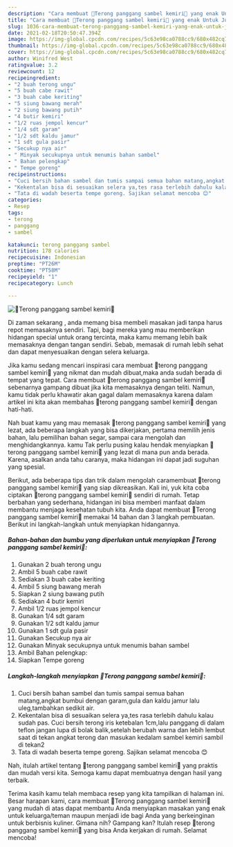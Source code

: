 ```yaml
---
description: "Cara membuat 🍆Terong panggang sambel kemiri🍆 yang enak Untuk Jualan"
title: "Cara membuat 🍆Terong panggang sambel kemiri🍆 yang enak Untuk Jualan"
slug: 1036-cara-membuat-terong-panggang-sambel-kemiri-yang-enak-untuk-jualan
date: 2021-02-18T20:50:47.394Z
image: https://img-global.cpcdn.com/recipes/5c63e98ca0788cc9/680x482cq70/🍆terong-panggang-sambel-kemiri🍆-foto-resep-utama.jpg
thumbnail: https://img-global.cpcdn.com/recipes/5c63e98ca0788cc9/680x482cq70/🍆terong-panggang-sambel-kemiri🍆-foto-resep-utama.jpg
cover: https://img-global.cpcdn.com/recipes/5c63e98ca0788cc9/680x482cq70/🍆terong-panggang-sambel-kemiri🍆-foto-resep-utama.jpg
author: Winifred West
ratingvalue: 3.2
reviewcount: 12
recipeingredient:
- "2 buah terong ungu"
- "5 buah cabe rawit"
- "3 buah cabe keriting"
- "5 siung bawang merah"
- "2 siung bawang putih"
- "4 butir kemiri"
- "1/2 ruas jempol kencur"
- "1/4 sdt garam"
- "1/2 sdt kaldu jamur"
- "1 sdt gula pasir"
- "Secukup nya air"
- " Minyak secukupnya untuk menumis bahan sambel"
- " Bahan pelengkap"
- " Tempe goreng"
recipeinstructions:
- "Cuci bersih bahan sambel dan tumis sampai semua bahan matang,angkat bumbui dengan garam,gula dan kaldu jamur lalu uleg,tambahkan sedikit air."
- "Kekentalan bisa di sesuaikan selera ya,tes rasa terlebih dahulu kalau sudah pas. Cuci bersih terong iris ketebalan 1cm,lalu panggang di dalam teflon jangan lupa di bolak balik,setelah berubah warna dan lebih lembut saat di tekan angkat terong dan masukan kedalam sambel kemiri sambil di tekan2"
- "Tata di wadah beserta tempe goreng. Sajikan selamat mencoba 😊"
categories:
- Resep
tags:
- terong
- panggang
- sambel

katakunci: terong panggang sambel 
nutrition: 178 calories
recipecuisine: Indonesian
preptime: "PT26M"
cooktime: "PT58M"
recipeyield: "1"
recipecategory: Lunch

---
```



![🍆Terong panggang sambel kemiri🍆](https://img-global.cpcdn.com/recipes/5c63e98ca0788cc9/680x482cq70/🍆terong-panggang-sambel-kemiri🍆-foto-resep-utama.jpg)

Di zaman  sekarang , anda memang bisa membeli masakan jadi tanpa harus repot memasaknya sendiri. Tapi, bagi mereka yang mau memberikan hidangan special untuk orang tercinta, maka kamu memang lebih baik memasaknya dengan tangan sendiri. Sebab, memasak di rumah lebih sehat dan dapat menyesuaikan dengan selera keluarga.

Jika kamu sedang mencari inspirasi cara membuat 🍆terong panggang sambel kemiri🍆 yang nikmat dan mudah dibuat,maka anda sudah berada di tempat yang tepat. Cara membuat 🍆terong panggang sambel kemiri🍆  sebenarnya gampang dibuat jika kita memasaknya dengan teliti. Namun, kamu tidak perlu khawatir akan gagal dalam memasaknya 
karena dalam artikel ini kita akan membahas 🍆terong panggang sambel kemiri🍆 dengan hati-hati.  



Nah buat kamu yang mau memasak 🍆terong panggang sambel kemiri🍆 yang lezat, ada beberapa langkah yang bisa dikerjakan, pertama memilih jenis bahan, lalu pemilihan bahan segar, sampai cara mengolah dan menghidangkannya. kamu Tak perlu pusing kalau hendak menyiapkan 🍆terong panggang sambel kemiri🍆 yang lezat di mana pun anda berada. Karena, asalkan anda  tahu caranya, maka hidangan ini dapat jadi suguhan yang spesial.

Berikut, ada beberapa tips dan trik dalam mengolah caramembuat 🍆terong panggang sambel kemiri🍆 yang siap dikreasikan. Kali ini, yuk kita coba ciptakan 🍆terong panggang sambel kemiri🍆 sendiri di rumah. Tetap berbahan yang sederhana, hidangan ini bisa memberi manfaat dalam membantu menjaga kesehatan tubuh kita. Anda dapat membuat 🍆Terong panggang sambel kemiri🍆 memakai 14 bahan dan 3 langkah pembuatan. Berikut ini langkah-langkah untuk menyiapkan hidangannya.

<!--inarticleads1-->

##### Bahan-bahan dan bumbu yang diperlukan untuk menyiapkan 🍆Terong panggang sambel kemiri🍆:

1. Gunakan 2 buah terong ungu
1. Ambil 5 buah cabe rawit
1. Sediakan 3 buah cabe keriting
1. Ambil 5 siung bawang merah
1. Siapkan 2 siung bawang putih
1. Sediakan 4 butir kemiri
1. Ambil 1/2 ruas jempol kencur
1. Gunakan 1/4 sdt garam
1. Gunakan 1/2 sdt kaldu jamur
1. Gunakan 1 sdt gula pasir
1. Gunakan Secukup nya air
1. Gunakan  Minyak secukupnya untuk menumis bahan sambel
1. Ambil  Bahan pelengkap:
1. Siapkan  Tempe goreng




<!--inarticleads2-->

##### Langkah-langkah menyiapkan 🍆Terong panggang sambel kemiri🍆:

1. Cuci bersih bahan sambel dan tumis sampai semua bahan matang,angkat bumbui dengan garam,gula dan kaldu jamur lalu uleg,tambahkan sedikit air.
1. Kekentalan bisa di sesuaikan selera ya,tes rasa terlebih dahulu kalau sudah pas. Cuci bersih terong iris ketebalan 1cm,lalu panggang di dalam teflon jangan lupa di bolak balik,setelah berubah warna dan lebih lembut saat di tekan angkat terong dan masukan kedalam sambel kemiri sambil di tekan2
1. Tata di wadah beserta tempe goreng. Sajikan selamat mencoba 😊




Nah, itulah artikel tentang  🍆terong panggang sambel kemiri🍆  yang praktis dan mudah versi kita. Semoga kamu dapat membuatnya dengan hasil yang terbaik. 

Terima kasih kamu telah membaca resep yang kita tampilkan di halaman ini. Besar harapan kami, cara membuat  🍆Terong panggang sambel kemiri🍆 yang mudah di atas dapat membantu Anda menyiapkan masakan yang enak untuk keluarga/teman maupun menjadi ide bagi Anda yang berkeinginan untuk berbisnis kuliner. Gimana nih? Gampang kan? Itulah resep 🍆terong panggang sambel kemiri🍆 yang bisa Anda kerjakan di rumah. Selamat mencoba!

